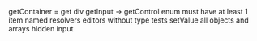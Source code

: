getContainer = get div
getInput -> getControl
enum must have at least 1 item
named resolvers
editors without type
tests
setValue all
objects and arrays hidden input
